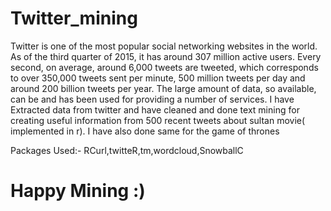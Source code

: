 # Twitter_mining

Twitter is one of the most popular social networking websites in the world.
As of the third quarter of 2015, it has around 307 million active users. Every second, on average, around 6,000 tweets are tweeted, which corresponds to over 350,000 tweets sent per minute, 500 million tweets per day and around 200 billion tweets per year. The large amount of data, so available, can be and has been used for providing a number of services.
I have Extracted data from twitter and have cleaned and done text mining  for creating useful information from 500 recent tweets about sultan movie( implemented in r).
I have also done same for the game of thrones 

Packages Used:-
RCurl,twitteR,tm,wordcloud,SnowballC

# Happy Mining :)

